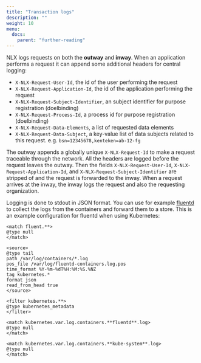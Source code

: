 ```yaml
---
title: "Transaction logs"
description: ""
weight: 10
menu:
  docs:
    parent: "further-reading"
---
```


NLX logs requests on both the **outway** and **inway**. When an application performs a request it can append some additional headers for central logging:

* `X-NLX-Request-User-Id`, the id of the user performing the request
* `X-NLX-Request-Application-Id`, the id of the application performing the request
* `X-NLX-Request-Subject-Identifier`, an subject identifier for purpose registration (doelbinding)
* `X-NLX-Request-Process-Id`, a process id for purpose registration (doelbinding)
* `X-NLX-Request-Data-Elements`, a list of requested data elements
* `X-NLX-Request-Data-Subject`, a key-value list of data subjects related to this request. e.g. `bsn=12345678,kenteken=ab-12-fg`

The outway appends a globally unique `X-NLX-Request-Id` to make a request traceable through the network. All the headers are logged before the request leaves the outway. Then the fields `X-NLX-Request-User-Id`, `X-NLX-Request-Application-Id`, and `X-NLX-Request-Subject-Identifier` are stripped of and the request is forwarded to the inway. When a request arrives at the inway, the inway logs the request and also the requesting organization.

Logging is done to stdout in JSON format. You can use for example [fluentd](https://www.fluentd.org/) to collect the logs from the containers and forward them to a store. This is an example configuration for fluentd when using Kubernetes:

```
<match fluent.**>
@type null
</match>

<source>
@type tail
path /var/log/containers/*.log
pos_file /var/log/fluentd-containers.log.pos
time_format %Y-%m-%dT%H:%M:%S.%NZ
tag kubernetes.*
format json
read_from_head true
</source>

<filter kubernetes.**>
@type kubernetes_metadata
</filter>

<match kubernetes.var.log.containers.**fluentd**.log>
@type null
</match>

<match kubernetes.var.log.containers.**kube-system**.log>
@type null
</match>
```

